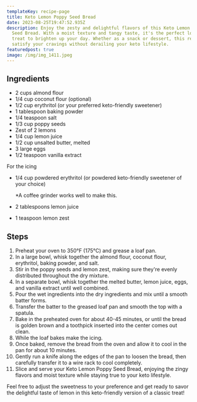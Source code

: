 ```yaml
---
templateKey: recipe-page
title: Keto Lemon Poppy Seed Bread
date: 2023-08-25T19:47:52.935Z
description: Enjoy the zesty and delightful flavors of this Keto Lemon Poppy
  Seed Bread. With a moist texture and tangy taste, it's the perfect low-carb
  treat to brighten up your day. Whether as a snack or dessert, this recipe will
  satisfy your cravings without derailing your keto lifestyle.
featuredpost: true
image: /img/img_1411.jpeg
---
```

## **Ingredients**

* 2 cups almond flour
* 1/4 cup coconut flour (optional)
* 1/2 cup erythritol (or your preferred keto-friendly sweetener)
* 1 tablespoon baking powder 
* 1/4 teaspoon salt
* 1/3 cup poppy seeds
* Zest of 2 lemons
* 1/4 cup lemon juice
* 1/2 cup unsalted butter, melted
* 3 large eggs
* 1/2 teaspoon vanilla extract

For the icing 

* 1/4 cup powdered erythritol (or powdered keto-friendly sweetener of your choice)

  \*A coffee grinder works well to make this.
* 2 tablespoons lemon juice
* 1 teaspoon lemon zest

## **Steps**

1. Preheat your oven to 350°F (175°C) and grease a loaf pan.
2. In a large bowl, whisk together the almond flour, coconut flour, erythritol, baking powder, and salt.
3. Stir in the poppy seeds and lemon zest, making sure they're evenly distributed throughout the dry mixture.
4. In a separate bowl, whisk together the melted butter, lemon juice, eggs, and vanilla extract until well combined.
5. Pour the wet ingredients into the dry ingredients and mix until a smooth batter forms.
6. Transfer the batter to the greased loaf pan and smooth the top with a spatula.
7. Bake in the preheated oven for about 40-45 minutes, or until the bread is golden brown and a toothpick inserted into the center comes out clean.
8. While the loaf bakes make the icing. 
9. Once baked, remove the bread from the oven and allow it to cool in the pan for about 10 minutes.
10. Gently run a knife along the edges of the pan to loosen the bread, then carefully transfer it to a wire rack to cool completely.
11. Slice and serve your Keto Lemon Poppy Seed Bread, enjoying the zingy flavors and moist texture while staying true to your keto lifestyle.

Feel free to adjust the sweetness to your preference and get ready to savor the delightful taste of lemon in this keto-friendly version of a classic treat!